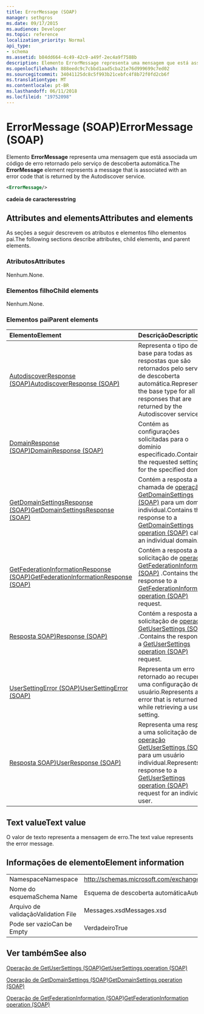 ```yaml
---
title: ErrorMessage (SOAP)
manager: sethgros
ms.date: 09/17/2015
ms.audience: Developer
ms.topic: reference
localization_priority: Normal
api_type:
- schema
ms.assetid: b84dd664-4c49-42c9-a49f-2ec4a9f7588b
description: Elemento ErrorMessage representa uma mensagem que está associada um código de erro retornado pelo serviço de descoberta automática.
ms.openlocfilehash: 888eedc9c7cbbd1aad5cba21e76d999699c7ed02
ms.sourcegitcommit: 34041125dc8c5f993b21cebfc4f8b72f0fd2cb6f
ms.translationtype: MT
ms.contentlocale: pt-BR
ms.lasthandoff: 06/11/2018
ms.locfileid: "19752098"
---
```

# <a name="errormessage-soap"></a><span data-ttu-id="379f9-103">ErrorMessage (SOAP)</span><span class="sxs-lookup"><span data-stu-id="379f9-103">ErrorMessage (SOAP)</span></span>

<span data-ttu-id="379f9-104">Elemento **ErrorMessage** representa uma mensagem que está associada um código de erro retornado pelo serviço de descoberta automática.</span><span class="sxs-lookup"><span data-stu-id="379f9-104">The **ErrorMessage** element represents a message that is associated with an error code that is returned by the Autodiscover service.</span></span> 
  
```XML
<ErrorMessage/>
```

 <span data-ttu-id="379f9-105">**cadeia de caracteres**</span><span class="sxs-lookup"><span data-stu-id="379f9-105">**string**</span></span>
## <a name="attributes-and-elements"></a><span data-ttu-id="379f9-106">Attributes and elements</span><span class="sxs-lookup"><span data-stu-id="379f9-106">Attributes and elements</span></span>

<span data-ttu-id="379f9-107">As seções a seguir descrevem os atributos e elementos filho elementos pai.</span><span class="sxs-lookup"><span data-stu-id="379f9-107">The following sections describe attributes, child elements, and parent elements.</span></span>
  
### <a name="attributes"></a><span data-ttu-id="379f9-108">Atributos</span><span class="sxs-lookup"><span data-stu-id="379f9-108">Attributes</span></span>

<span data-ttu-id="379f9-109">Nenhum.</span><span class="sxs-lookup"><span data-stu-id="379f9-109">None.</span></span>
  
### <a name="child-elements"></a><span data-ttu-id="379f9-110">Elementos filho</span><span class="sxs-lookup"><span data-stu-id="379f9-110">Child elements</span></span>

<span data-ttu-id="379f9-111">Nenhum.</span><span class="sxs-lookup"><span data-stu-id="379f9-111">None.</span></span>
  
### <a name="parent-elements"></a><span data-ttu-id="379f9-112">Elementos pai</span><span class="sxs-lookup"><span data-stu-id="379f9-112">Parent elements</span></span>

|<span data-ttu-id="379f9-113">**Elemento**</span><span class="sxs-lookup"><span data-stu-id="379f9-113">**Element**</span></span>|<span data-ttu-id="379f9-114">**Descrição**</span><span class="sxs-lookup"><span data-stu-id="379f9-114">**Description**</span></span>|
|:-----|:-----|
|[<span data-ttu-id="379f9-115">AutodiscoverResponse (SOAP)</span><span class="sxs-lookup"><span data-stu-id="379f9-115">AutodiscoverResponse (SOAP)</span></span>](autodiscoverresponse-soap.md) <br/> |<span data-ttu-id="379f9-116">Representa o tipo de base para todas as respostas que são retornados pelo serviço de descoberta automática.</span><span class="sxs-lookup"><span data-stu-id="379f9-116">Represents the base type for all responses that are returned by the Autodiscover service.</span></span>  <br/> |
|[<span data-ttu-id="379f9-117">DomainResponse (SOAP)</span><span class="sxs-lookup"><span data-stu-id="379f9-117">DomainResponse (SOAP)</span></span>](domainresponse-soap.md) <br/> |<span data-ttu-id="379f9-118">Contém as configurações solicitadas para o domínio especificado.</span><span class="sxs-lookup"><span data-stu-id="379f9-118">Contains the requested settings for the specified domain.</span></span>  <br/> |
|[<span data-ttu-id="379f9-119">GetDomainSettingsResponse (SOAP)</span><span class="sxs-lookup"><span data-stu-id="379f9-119">GetDomainSettingsResponse (SOAP)</span></span>](getdomainsettingsresponse-soap.md) <br/> |<span data-ttu-id="379f9-120">Contém a resposta a uma chamada de [operação GetDomainSettings (SOAP)](getdomainsettings-operation-soap.md) para um domínio individual.</span><span class="sxs-lookup"><span data-stu-id="379f9-120">Contains the response to a [GetDomainSettings operation (SOAP)](getdomainsettings-operation-soap.md) call for an individual domain.</span></span>  <br/> |
|[<span data-ttu-id="379f9-121">GetFederationInformationResponse (SOAP)</span><span class="sxs-lookup"><span data-stu-id="379f9-121">GetFederationInformationResponse (SOAP)</span></span>](getfederationinformationresponse-soap.md) <br/> |<span data-ttu-id="379f9-122">Contém a resposta a uma solicitação de [operação GetFederationInformation (SOAP)](getfederationinformation-operation-soap.md) .</span><span class="sxs-lookup"><span data-stu-id="379f9-122">Contains the response to a [GetFederationInformation operation (SOAP)](getfederationinformation-operation-soap.md) request.</span></span>  <br/> |
|[<span data-ttu-id="379f9-123">Resposta SOAP)</span><span class="sxs-lookup"><span data-stu-id="379f9-123">Response (SOAP)</span></span>](response-soap.md) <br/> |<span data-ttu-id="379f9-124">Contém a resposta a uma solicitação de [operação GetUserSettings (SOAP)](getusersettings-operation-soap.md) .</span><span class="sxs-lookup"><span data-stu-id="379f9-124">Contains the response to a [GetUserSettings operation (SOAP)](getusersettings-operation-soap.md) request.</span></span>  <br/> |
|[<span data-ttu-id="379f9-125">UserSettingError (SOAP)</span><span class="sxs-lookup"><span data-stu-id="379f9-125">UserSettingError (SOAP)</span></span>](usersettingerror-soap.md) <br/> |<span data-ttu-id="379f9-126">Representa um erro retornado ao recuperar uma configuração de usuário.</span><span class="sxs-lookup"><span data-stu-id="379f9-126">Represents an error that is returned while retrieving a user setting.</span></span>  <br/> |
|[<span data-ttu-id="379f9-127">Resposta SOAP)</span><span class="sxs-lookup"><span data-stu-id="379f9-127">UserResponse (SOAP)</span></span>](userresponse-soap.md) <br/> |<span data-ttu-id="379f9-128">Representa uma resposta a uma solicitação de [operação GetUserSettings (SOAP)](getusersettings-operation-soap.md) para um usuário individual.</span><span class="sxs-lookup"><span data-stu-id="379f9-128">Represents a response to a [GetUserSettings operation (SOAP)](getusersettings-operation-soap.md) request for an individual user.</span></span>  <br/> |
   
## <a name="text-value"></a><span data-ttu-id="379f9-129">Text value</span><span class="sxs-lookup"><span data-stu-id="379f9-129">Text value</span></span>

<span data-ttu-id="379f9-130">O valor de texto representa a mensagem de erro.</span><span class="sxs-lookup"><span data-stu-id="379f9-130">The text value represents the error message.</span></span>
  
## <a name="element-information"></a><span data-ttu-id="379f9-131">Informações de elemento</span><span class="sxs-lookup"><span data-stu-id="379f9-131">Element information</span></span>

|||
|:-----|:-----|
|<span data-ttu-id="379f9-132">Namespace</span><span class="sxs-lookup"><span data-stu-id="379f9-132">Namespace</span></span>  <br/> |http://schemas.microsoft.com/exchange/2010/Autodiscover  <br/> |
|<span data-ttu-id="379f9-133">Nome do esquema</span><span class="sxs-lookup"><span data-stu-id="379f9-133">Schema Name</span></span>  <br/> |<span data-ttu-id="379f9-134">Esquema de descoberta automática</span><span class="sxs-lookup"><span data-stu-id="379f9-134">Autodiscover schema</span></span>  <br/> |
|<span data-ttu-id="379f9-135">Arquivo de validação</span><span class="sxs-lookup"><span data-stu-id="379f9-135">Validation File</span></span>  <br/> |<span data-ttu-id="379f9-136">Messages.xsd</span><span class="sxs-lookup"><span data-stu-id="379f9-136">Messages.xsd</span></span>  <br/> |
|<span data-ttu-id="379f9-137">Pode ser vazio</span><span class="sxs-lookup"><span data-stu-id="379f9-137">Can be Empty</span></span>  <br/> |<span data-ttu-id="379f9-138">Verdadeiro</span><span class="sxs-lookup"><span data-stu-id="379f9-138">True</span></span>  <br/> |
   
## <a name="see-also"></a><span data-ttu-id="379f9-139">Ver também</span><span class="sxs-lookup"><span data-stu-id="379f9-139">See also</span></span>



[<span data-ttu-id="379f9-140">Operação de GetUserSettings (SOAP)</span><span class="sxs-lookup"><span data-stu-id="379f9-140">GetUserSettings operation (SOAP)</span></span>](getusersettings-operation-soap.md)
  
[<span data-ttu-id="379f9-141">Operação de GetDomainSettings (SOAP)</span><span class="sxs-lookup"><span data-stu-id="379f9-141">GetDomainSettings operation (SOAP)</span></span>](getdomainsettings-operation-soap.md)
  
[<span data-ttu-id="379f9-142">Operação de GetFederationInformation (SOAP)</span><span class="sxs-lookup"><span data-stu-id="379f9-142">GetFederationInformation operation (SOAP)</span></span>](getfederationinformation-operation-soap.md)

